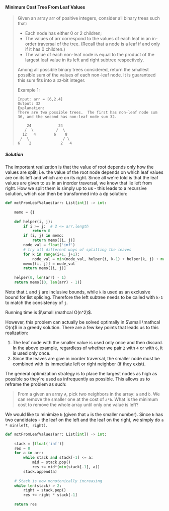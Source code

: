 #### Minimum Cost Tree From Leaf Values

> Given an array arr of positive integers, consider all binary trees such that:
>
> * Each node has either 0 or 2 children;
> * The values of arr correspond to the values of each leaf in an in-order traversal of the tree.  (Recall that a node is a leaf if and only if it has 0 children.)
> * The value of each non-leaf node is equal to the product of the largest leaf value in its left and right subtree respectively.
>
> Among all possible binary trees considered, return the smallest possible sum of the values of each non-leaf node.  It is guaranteed this sum fits into a `32`-bit integer.
> 
> Example 1:
> ```
> Input: arr = [6,2,4]
> Output: 32
> Explanation:
> There are two possible trees.  The first has non-leaf node sum 36, and the second has non-leaf node sum 32.
>
>     24            24
>    /  \          /  \
>   12   4        6    8
>  /  \               / \
> 6    2             2   4
> ```

##### Solution

The important realization is that the value of root depends only how the values are split; i.e. the value of the root node depends on which leaf values are on its left and which are on its right. Since all we're told is that the leaf values are given to us in an inorder traversal, we know that lie left from right. How we split them is simply up to us - this leads to a recursive solution, which can then be transformed into a dp solution:

```py
def mctFromLeafValues(arr: List[int]) -> int:
    
    memo = {}
    
    def helper(i, j):
        if i >= j:  # 2 <= arr.length
            return 0
        if (i, j) in memo:
            return memo[(i, j)]
        node_val = float('inf')
        # try all different ways of splitting the leaves
        for k in range(i+1, j+1):
            node_val = min(node_val, helper(i, k-1) + helper(k, j) + max(arr[i:k]) * max(arr[k:j+1]))
        memo[(i, j)] = node_val
        return memo[(i, j)]
    
    helper(0, len(arr) - 1)
    return memo[(0, len(arr) - 1)]
```
Note that `i` and `j` are inclusive bounds, while `k` is used as an exclusive bound for list splicing. Therefore the left subtree needs to be called with `k-1` to match the consistency of `j`.

Running time is $\small \mathcal O(n^2)$.

However, this problem can actually be solved optimally in $\small \mathcal O(n)$ in a greedy solution. There are a few key points that leads us to this realization:

1. The leaf node with the smaller value is used only once and then discard. In the above example, regardless of whether we pair `2` with `4` or with `6`, it is used only once.
2. Since the leaves are give in inorder traversal, the smaller node must be combined with its immediate left or right neighbor (if they exist).

The general optimization strategy is to place the largest nodes as high as possible so they're used as infrequently as possible. This allows us to reframe the problem as such: 

> From a given an array `A`, pick two neighbors in the array: `a` and `b`. We can remove the smaller one at the cost of `a*b`. What is the minimum cost to remove the whole array until only one value is left?

We would like to minimize `b` (given that `a` is the smaller number). Since `b` has two candidates - the leaf on the left and the leaf on the right, we simply do `a * min(left, right)`.

```py
def mctFromLeafValues(arr: List[int]) -> int:
    
    stack = [float('inf')]
    res = 0
    for a in arr:
        while stack and stack[-1] <= a:
            mid = stack.pop()
            res += mid*(min(stack[-1], a))
        stack.append(a)
    
    # Stack is now monotonically increasing
    while len(stack) > 2:
        right = stack.pop()
        res += right * stack[-1]
    
    return res
```
